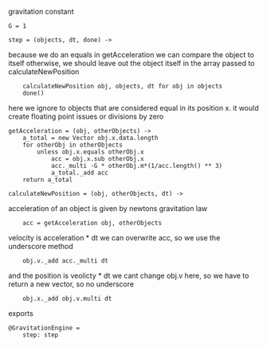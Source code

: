 	
gravitation constant

	G = 1

	step = (objects, dt, done) ->

because we do an equals in getAcceleration we can compare the object to itself
otherwise, we should leave out the object itself in the array passed to calculateNewPosition

		calculateNewPosition obj, objects, dt for obj in objects
		done()

here we ignore to objects that are considered equal in its position x. it would create floating point issues or divisions by zero

	getAcceleration = (obj, otherObjects) ->
		a_total = new Vector obj.x.data.length
		for otherObj in otherObjects
			unless obj.x.equals otherObj.x
				acc = obj.x.sub otherObj.x
				acc._multi -G * otherObj.m*(1/acc.length() ** 3)
				a_total._add acc
		return a_total
	
	calculateNewPosition = (obj, otherObjects, dt) ->

acceleration of an object is given by newtons gravitation law

		acc = getAcceleration obj, otherObjects

velocity is acceleration * dt
we can overwrite acc, so we use the underscore method
		
		obj.v._add acc._multi dt

and the position is veolicty * dt
we cant change obj.v here, so we have to return a new vector, so no underscore

		obj.x._add obj.v.multi dt


exports
	
	@GravitationEngine = 
		step: step
